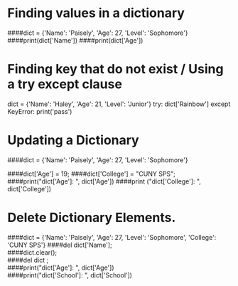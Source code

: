 # Finding values in a dictionary

####dict = {'Name': 'Paisely', 'Age': 27, 'Level': 'Sophomore'}
####print(dict['Name'])
####print(dict['Age'])



# Finding key that do not exist / Using a try except clause
dict = {'Name': 'Haley', 'Age': 21, 'Level': 'Junior'}
  try:
    dict['Rainbow']
 except KeyError:
 print('pass') 



# Updating a Dictionary 
####dict = {'Name': 'Paisely', 'Age': 27, 'Level': 'Sophomore'}

####dict['Age'] = 19; 
####dict['College'] = "CUNY SPS"; 
####print("dict['Age']: ", dict['Age']) 
####print ("dict['College']: ", dict['College'])


# Delete Dictionary Elements. 
####dict = {'Name': 'Paisely', 'Age': 27, 'Level': 'Sophomore', 'College': 'CUNY SPS'}
####del dict['Name'];                        
####dict.clear();                            
####del dict ;                                
####print("dict['Age']: ", dict['Age'])       
####print("dict['School']: ", dict['School']) 
